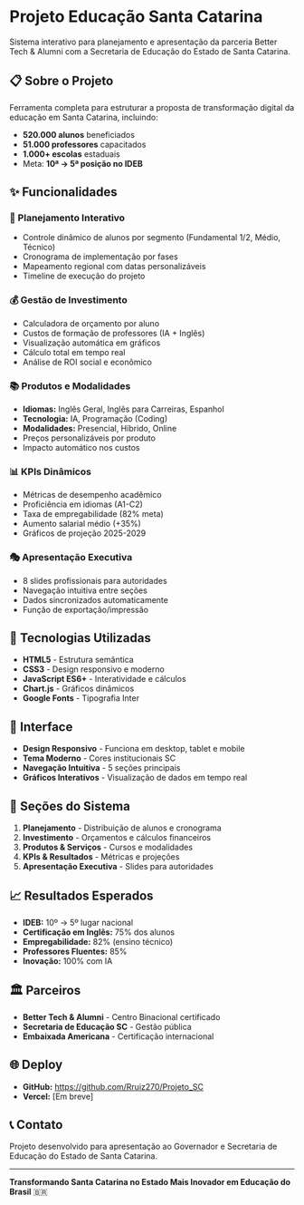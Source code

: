 # Projeto Educação Santa Catarina

Sistema interativo para planejamento e apresentação da parceria Better Tech & Alumni com a Secretaria de Educação do Estado de Santa Catarina.

## 📋 Sobre o Projeto

Ferramenta completa para estruturar a proposta de transformação digital da educação em Santa Catarina, incluindo:

- **520.000 alunos** beneficiados
- **51.000 professores** capacitados  
- **1.000+ escolas** estaduais
- Meta: **10ª → 5ª posição no IDEB**

## ✨ Funcionalidades

### 🎯 Planejamento Interativo
- Controle dinâmico de alunos por segmento (Fundamental 1/2, Médio, Técnico)
- Cronograma de implementação por fases
- Mapeamento regional com datas personalizáveis
- Timeline de execução do projeto

### 💰 Gestão de Investimento
- Calculadora de orçamento por aluno
- Custos de formação de professores (IA + Inglês)
- Visualização automática em gráficos
- Cálculo total em tempo real
- Análise de ROI social e econômico

### 📚 Produtos e Modalidades
- **Idiomas:** Inglês Geral, Inglês para Carreiras, Espanhol
- **Tecnologia:** IA, Programação (Coding)
- **Modalidades:** Presencial, Híbrido, Online
- Preços personalizáveis por produto
- Impacto automático nos custos

### 📊 KPIs Dinâmicos
- Métricas de desempenho acadêmico
- Proficiência em idiomas (A1-C2)
- Taxa de empregabilidade (82% meta)
- Aumento salarial médio (+35%)
- Gráficos de projeção 2025-2029

### 🎭 Apresentação Executiva
- 8 slides profissionais para autoridades
- Navegação intuitiva entre seções
- Dados sincronizados automaticamente
- Função de exportação/impressão

## 🚀 Tecnologias Utilizadas

- **HTML5** - Estrutura semântica
- **CSS3** - Design responsivo e moderno
- **JavaScript ES6+** - Interatividade e cálculos
- **Chart.js** - Gráficos dinâmicos
- **Google Fonts** - Tipografia Inter

## 📱 Interface

- **Design Responsivo** - Funciona em desktop, tablet e mobile
- **Tema Moderno** - Cores institucionais SC
- **Navegação Intuitiva** - 5 seções principais
- **Gráficos Interativos** - Visualização de dados em tempo real

## 🎯 Seções do Sistema

1. **Planejamento** - Distribuição de alunos e cronograma
2. **Investimento** - Orçamentos e cálculos financeiros  
3. **Produtos & Serviços** - Cursos e modalidades
4. **KPIs & Resultados** - Métricas e projeções
5. **Apresentação Executiva** - Slides para autoridades

## 📈 Resultados Esperados

- **IDEB:** 10º → 5º lugar nacional
- **Certificação em Inglês:** 75% dos alunos
- **Empregabilidade:** 82% (ensino técnico)
- **Professores Fluentes:** 85%
- **Inovação:** 100% com IA

## 🏛️ Parceiros

- **Better Tech & Alumni** - Centro Binacional certificado
- **Secretaria de Educação SC** - Gestão pública
- **Embaixada Americana** - Certificação internacional

## 🌐 Deploy

- **GitHub:** https://github.com/Rruiz270/Projeto_SC
- **Vercel:** [Em breve]

## 📞 Contato

Projeto desenvolvido para apresentação ao Governador e Secretaria de Educação do Estado de Santa Catarina.

---

**Transformando Santa Catarina no Estado Mais Inovador em Educação do Brasil** 🇧🇷